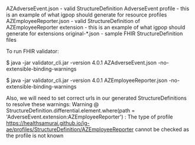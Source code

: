 AZAdverseEvent.json - valid StructureDefinition AdverseEvent profile - this is an example of what igpop should generate for resource profiles
AZEmployeeReporter.json - valid StructureDefinition of AZEmployeeReporter extension - this is an example of what igpop should generate for extensions
original-\*.json - sample FHIR StructureDefinition files

To run FHIR validator:

$ java -jar validator_cli.jar -version 4.0.1 AZAdverseEvent.json -no-extensible-binding-warnings

$ java -jar validator_cli.jar -version 4.0.1 AZEmployeeReporter.json -no-extensible-binding-warnings


Also, we will need to set correct urls in our generated StructureDefinitions
to resolve these warnings:
  Warning @ StructureDefinition.differential.element.where(path = 'AdverseEvent.extension:AZEmployeeReporter') : The type of profile https://healthsamurai.github.io/ig-ae/profiles/StructureDefinition/AZEmployeeReporter cannot be checked as the profile is not known